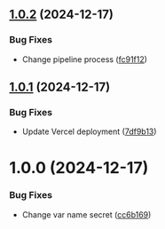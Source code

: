 ## [1.0.2](https://github.com/MisterAlfred/web-front/compare/v1.0.1...v1.0.2) (2024-12-17)


### Bug Fixes

* Change pipeline process ([fc91f12](https://github.com/MisterAlfred/web-front/commit/fc91f12fad7f5ea1d27de05ca8d7715898ed180c))

## [1.0.1](https://github.com/MisterAlfred/web-front/compare/v1.0.0...v1.0.1) (2024-12-17)


### Bug Fixes

* Update Vercel deployment ([7df9b13](https://github.com/MisterAlfred/web-front/commit/7df9b139324a1c136baf150bf0c49453cfea515f))

# 1.0.0 (2024-12-17)


### Bug Fixes

* Change var name secret ([cc6b169](https://github.com/MisterAlfred/web-front/commit/cc6b169bfab6f5353ed6b27740842f71bfcc987f))
